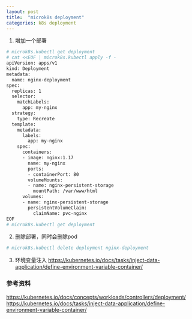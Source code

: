 ```yaml
---
layout: post
title:  "microk8s deployment"
categories: k8s deployment
---
```


1. 增加一个部署

```bash
# microk8s.kubectl get deployment
# cat <<EOF | microk8s.kubectl apply -f -
apiVersion: apps/v1
kind: Deployment
metadata:
  name: nginx-deployment
spec:
  replicas: 1
  selector:
    matchLabels:
      app: my-nginx
  strategy:
    type: Recreate
  template:
    metadata:
      labels:
        app: my-nginx
    spec:
      containers:
      - image: nginx:1.17
        name: my-nginx
        ports:
        - containerPort: 80
        volumeMounts:
        - name: nginx-persistent-storage
          mountPath: /var/www/html
      volumes:
      - name: nginx-persistent-storage
        persistentVolumeClaim:
          claimName: pvc-nginx
EOF
# microk8s.kubectl get deployment
```

2. 删除部署，同时会删除pod

```bash
# microk8s.kubectl delete deployment nginx-deployment
```

3. 环境变量注入
https://kubernetes.io/docs/tasks/inject-data-application/define-environment-variable-container/

### 参考资料
https://kubernetes.io/docs/concepts/workloads/controllers/deployment/
https://kubernetes.io/docs/tasks/inject-data-application/define-environment-variable-container/

